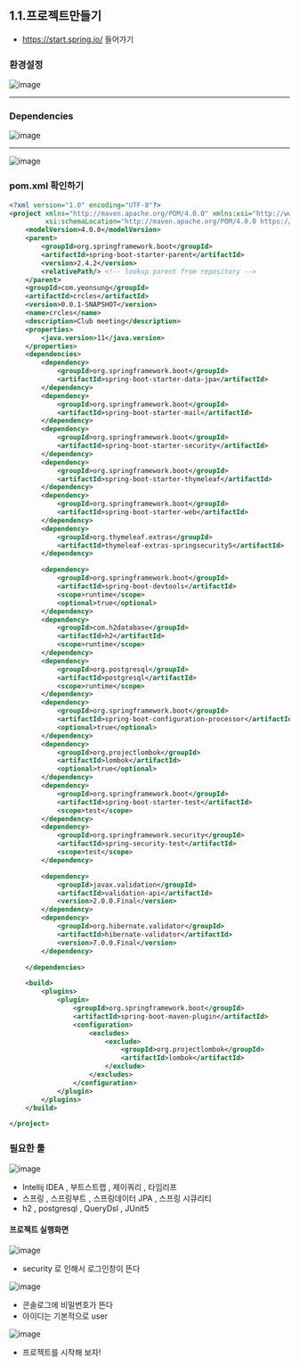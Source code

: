 ## 1.1.프로젝트만들기
* https://start.spring.io/ 들어가기

### 환경설정

![image](https://user-images.githubusercontent.com/65409092/106401117-ba007a00-6465-11eb-9e14-c24271540248.png)

---

### Dependencies

![image](https://user-images.githubusercontent.com/65409092/106401180-16639980-6466-11eb-8a37-fb1946565a68.png)

---

![image](https://user-images.githubusercontent.com/65409092/106401193-254a4c00-6466-11eb-8b33-af42f3bb7bd6.png)

### pom.xml 확인하기

```xml
<?xml version="1.0" encoding="UTF-8"?>
<project xmlns="http://maven.apache.org/POM/4.0.0" xmlns:xsi="http://www.w3.org/2001/XMLSchema-instance"
         xsi:schemaLocation="http://maven.apache.org/POM/4.0.0 https://maven.apache.org/xsd/maven-4.0.0.xsd">
    <modelVersion>4.0.0</modelVersion>
    <parent>
        <groupId>org.springframework.boot</groupId>
        <artifactId>spring-boot-starter-parent</artifactId>
        <version>2.4.2</version>
        <relativePath/> <!-- lookup parent from repository -->
    </parent>
    <groupId>com.yeonsung</groupId>
    <artifactId>crcles</artifactId>
    <version>0.0.1-SNAPSHOT</version>
    <name>crcles</name>
    <description>Club meeting</description>
    <properties>
        <java.version>11</java.version>
    </properties>
    <dependencies>
        <dependency>
            <groupId>org.springframework.boot</groupId>
            <artifactId>spring-boot-starter-data-jpa</artifactId>
        </dependency>
        <dependency>
            <groupId>org.springframework.boot</groupId>
            <artifactId>spring-boot-starter-mail</artifactId>
        </dependency>
        <dependency>
            <groupId>org.springframework.boot</groupId>
            <artifactId>spring-boot-starter-security</artifactId>
        </dependency>
        <dependency>
            <groupId>org.springframework.boot</groupId>
            <artifactId>spring-boot-starter-thymeleaf</artifactId>
        </dependency>
        <dependency>
            <groupId>org.springframework.boot</groupId>
            <artifactId>spring-boot-starter-web</artifactId>
        </dependency>
        <dependency>
            <groupId>org.thymeleaf.extras</groupId>
            <artifactId>thymeleaf-extras-springsecurity5</artifactId>
        </dependency>

        <dependency>
            <groupId>org.springframework.boot</groupId>
            <artifactId>spring-boot-devtools</artifactId>
            <scope>runtime</scope>
            <optional>true</optional>
        </dependency>
        <dependency>
            <groupId>com.h2database</groupId>
            <artifactId>h2</artifactId>
            <scope>runtime</scope>
        </dependency>
        <dependency>
            <groupId>org.postgresql</groupId>
            <artifactId>postgresql</artifactId>
            <scope>runtime</scope>
        </dependency>
        <dependency>
            <groupId>org.springframework.boot</groupId>
            <artifactId>spring-boot-configuration-processor</artifactId>
            <optional>true</optional>
        </dependency>
        <dependency>
            <groupId>org.projectlombok</groupId>
            <artifactId>lombok</artifactId>
            <optional>true</optional>
        </dependency>
        <dependency>
            <groupId>org.springframework.boot</groupId>
            <artifactId>spring-boot-starter-test</artifactId>
            <scope>test</scope>
        </dependency>
        <dependency>
            <groupId>org.springframework.security</groupId>
            <artifactId>spring-security-test</artifactId>
            <scope>test</scope>
        </dependency>

        <dependency>
            <groupId>javax.validation</groupId>
            <artifactId>validation-api</artifactId>
            <version>2.0.0.Final</version>
        </dependency>
        <dependency>
            <groupId>org.hibernate.validator</groupId>
            <artifactId>hibernate-validator</artifactId>
            <version>7.0.0.Final</version>
        </dependency>

    </dependencies>

    <build>
        <plugins>
            <plugin>
                <groupId>org.springframework.boot</groupId>
                <artifactId>spring-boot-maven-plugin</artifactId>
                <configuration>
                    <excludes>
                        <exclude>
                            <groupId>org.projectlombok</groupId>
                            <artifactId>lombok</artifactId>
                        </exclude>
                    </excludes>
                </configuration>
            </plugin>
        </plugins>
    </build>

</project>
```

### 필요한 툴
![image](https://user-images.githubusercontent.com/65409092/106993070-42ac4c80-67bd-11eb-9c8c-f0418a866b2d.png)

* Intellij IDEA , 부트스트랩 , 제이쿼리 , 타임리프
* 스프링 , 스프링부트 , 스프링데이터 JPA , 스프링 시큐리티
* h2 , postgresql , QueryDsl , JUnit5

#### 프로젝트 실행화면

![image](https://user-images.githubusercontent.com/65409092/106401346-fbddf000-6466-11eb-8915-149d38cc31c7.png)

* security 로 인해서 로그인창이 뜬다

![image](https://user-images.githubusercontent.com/65409092/106401379-229c2680-6467-11eb-8d71-bd86a28d4c66.png)

* 콘솔로그에 비밀번호가 뜬다
* 아이디는 기본적으로 user

![image](https://user-images.githubusercontent.com/65409092/106401404-3e073180-6467-11eb-8f1d-55307ccc504d.png)

* 프로젝트를 시작해 보자!


